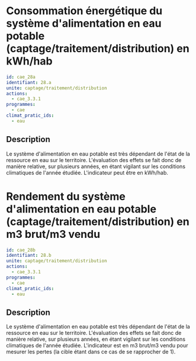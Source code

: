 # Consommation énergétique du système d'alimentation en eau potable (captage/traitement/distribution) en kWh/hab
```yaml
id: cae_28a
identifiant: 28.a
unite: captage/traitement/distribution
actions:
  - cae_3.3.1
programmes:
  - cae
climat_pratic_ids:
  - eau
```
## Description
Le système d'alimentation en eau potable est très dépendant de l'état de la ressource en eau sur le territoire. L'évaluation des effets se fait donc de manière relative, sur plusieurs années, en étant vigilant sur les conditions climatiques de l'année étudiée. L'indicateur peut être en kWh/hab.




# Rendement du système d'alimentation en eau potable (captage/traitement/distribution) en m3 brut/m3 vendu
```yaml
id: cae_28b
identifiant: 28.b
unite: captage/traitement/distribution
actions:
  - cae_3.3.1
programmes:
  - cae
climat_pratic_ids:
  - eau
```
## Description
Le système d'alimentation en eau potable est très dépendant de l'état de la ressource en eau sur le territoire. L'évaluation des effets se fait donc de manière relative, sur plusieurs années, en étant vigilant sur les conditions climatiques de l'année étudiée. L'indicateur est en m3 brut/m3 vendu pour mesurer les pertes (la cible étant dans ce cas de se rapprocher de 1).




